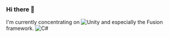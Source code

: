 ### Hi there 👋

<!--
**pkrouse/pkrouse** is a ✨ _special_ ✨ repository because its `README.md` (this file) appears on your GitHub profile.

Here are some ideas to get you started:

- 🔭 I’m currently working on ...
- 🌱 I’m currently learning ...
- 👯 I’m looking to collaborate on ...
- 🤔 I’m looking for help with ...
- 💬 Ask me about ...
- 📫 How to reach me: ...
- 😄 Pronouns: ...
- ⚡ Fun fact: ...
-->
I'm currently concentrating on 
![Unity](https://img.shields.io/badge/unity-%23000000.svg?style=for-the-badge&logo=unity&logoColor=white)
and especially the Fusion framework.
![C#](https://img.shields.io/badge/c%23-%23239120.svg?style=for-the-badge&logo=csharp&logoColor=white)
